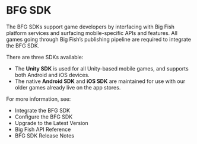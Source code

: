 # BFG SDK

The BFG SDKs support game developers by interfacing with Big Fish platform services and surfacing mobile-specific APIs and features. All games going through Big Fish’s publishing pipeline are required to integrate the BFG SDK.

There are three SDKs available:

- The **Unity SDK** is used for all Unity-based mobile games, and supports both Android and iOS devices.
- The native **Android SDK** and **iOS SDK** are maintained for use with our older games already live on the app stores.

For more information, see:

- Integrate the BFG SDK
- Configure the BFG SDK
- Upgrade to the Latest Version
- Big Fish API Reference
- BFG SDK Release Notes